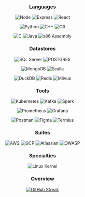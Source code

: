 <div align="center">

 

 ### Languages 
 
 ![Node](https://img.shields.io/badge/%E2%80%8E-Node.JS-8957e5?style=for-the-badge&logo=nodedotjs&logoColor=)
 ![Express](https://img.shields.io/badge/%E2%80%8E-Express.JS-8957e5?style=for-the-badge&logo=javascript&logoColor=)
 ![React](https://img.shields.io/badge/%E2%80%8E-React.JS-8957e5?style=for-the-badge&logo=react&logoColor=)

 ![Python](https://img.shields.io/badge/%E2%80%8E-Python-8957e5?style=for-the-badge&logo=Python&logoColor=)
 ![C++](https://img.shields.io/badge/%E2%80%8E-C++-8957e5?style=for-the-badge&logo=cplusplus&logoColor=)
 ![C#](https://img.shields.io/badge/%E2%80%8E-C%23-8957e5?style=for-the-badge&logo=csharp&logoColor=)

 ![C](https://img.shields.io/badge/%E2%80%8E-C-8957e5?style=for-the-badge&logo=C&logoColor=)
 ![Java](https://img.shields.io/badge/%E2%80%8E-Java-8957e5?style=for-the-badge&logo=Oracle&logoColor=)
 ![x86 Assembly](https://img.shields.io/badge/%E2%80%8E-Assembly-8957e5?style=for-the-badge&logo=assemblyscript&logoColor=)


 
  ### Datastores
 ![SQL Server](https://img.shields.io/badge/%E2%80%8E-SQL-1755ad?style=for-the-badge&logo=microsoftsqlserver&logoColor=)
 ![POSTGRES](https://img.shields.io/badge/%E2%80%8E-POSTGRES-1755ad?style=for-the-badge&logo=postgresql&logoColor=f5f5f5)
 
 ![MongoDB](https://img.shields.io/badge/%E2%80%8E-Mongo-1755ad?style=for-the-badge&logo=MongoDB&logoColor=)
 ![Scylla](https://img.shields.io/badge/%E2%80%8E-Scylla-1755ad?style=for-the-badge&logo=scylladb&logoColor=f5f5f5)
 
 ![DuckDB](https://img.shields.io/badge/%E2%80%8E-DuckDb-1755ad?style=for-the-badge&logo=duckdb&logoColor=)
 ![Redis](https://img.shields.io/badge/%E2%80%8E-Redis-1755ad?style=for-the-badge&logo=redis&logoColor=)
 ![Milvus](https://img.shields.io/badge/%E2%80%8E-Milvus-1755ad?style=for-the-badge&logo=milvus&logoColor=)


  ### Tools
 ![Kubernetes](https://img.shields.io/badge/%E2%80%8E-Kubernetes-25abba?style=for-the-badge&logo=kubernetes&logoColor=)
 ![Kafka](https://img.shields.io/badge/%E2%80%8E-Kafka-25abba?style=for-the-badge&logo=apachekafka&logoColor=)
 ![Spark](https://img.shields.io/badge/%E2%80%8E-Spark-25abba?style=for-the-badge&logo=apachespark&logoColor=)
 
 ![Prometheus](https://img.shields.io/badge/%E2%80%8E-prometheus-25abba?style=for-the-badge&logo=prometheus&logoColor=)
 ![Grafana](https://img.shields.io/badge/%E2%80%8E-grafana-25abba?style=for-the-badge&logo=grafana&logoColor=)
 
 ![Postman](https://img.shields.io/badge/%E2%80%8E-postman-25abba?style=for-the-badge&logo=postman&logoColor=)
 ![Figma](https://img.shields.io/badge/%E2%80%8E-Figma-25abba?style=for-the-badge&logo=figma&logoColor=)
 ![Termius](https://img.shields.io/badge/%E2%80%8E-Termius-25abba?style=for-the-badge&logo=termius&logoColor=)

 
  ### Suites
 ![AWS](https://img.shields.io/badge/%E2%80%8E-AWS-32a85a?style=for-the-badge&logo=amazonaws&logoColor=)
 ![GCP](https://img.shields.io/badge/%E2%80%8E-GCP-32a85a?style=for-the-badge&logo=googlecloud&logoColor=)
 ![Atlassian](https://img.shields.io/badge/%E2%80%8E-Atlassian-32a85a?style=for-the-badge&logo=atlassian)
 ![OWASP](https://img.shields.io/badge/%E2%80%8E-OWASP-32a85a?style=for-the-badge&logo=OWASP&logoColor=)
 
 ### Specialties
 ![Linux Kernel](https://img.shields.io/badge/%E2%80%8E-Linux-cfa827?style=for-the-badge&logo=linux)

 ### Overview
 [![GitHub Streak](https://github-readme-streak-stats.herokuapp.com/?user=agahEbrahimi&theme=tokyonight&hide_border=false&exclude_days=Sun%2CSat&excludeDaysLabel=EB545400)]()

</div>

